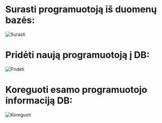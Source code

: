 # Surasti programuotoją iš duomenų bazės:
![Surasti](https://github.com/user-attachments/assets/7664dcea-a9c1-40b2-93ee-29b3998f63b7)

# Pridėti naują programuotoją į DB: 
![Pridėti](https://github.com/user-attachments/assets/dc41f6b7-a1ba-49de-9806-ae6fbbd3857a)

# Koreguoti esamo programuotojo informaciją DB:
![Koreguoti](https://github.com/user-attachments/assets/68ce3cd3-65d1-4b91-a257-885ed716147b)

